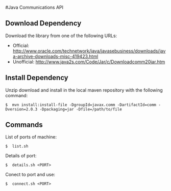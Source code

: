 #Java Communications API

## Download Dependency

Download the library from one of the following URLs:
* Official: <http://www.oracle.com/technetwork/java/javasebusiness/downloads/java-archive-downloads-misc-419423.html>
* Unofficial: <http://www.java2s.com/Code/Jar/c/Downloadcomm20jar.htm>

## Install Dependency

Unzip download and install in the local maven repository with the following command:

```
$  mvn install:install-file -DgroupId=javax.comm -DartifactId=comm -Dversion=2.0.3 -Dpackaging=jar -Dfile=/path/to/file
```

## Commands

List of ports of machine:
```
$  list.sh
```

Details of port:
```
$  details.sh <PORT>
```

Conect to port and use:
```
$  connect.sh <PORT>
```